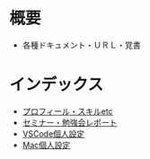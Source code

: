 # 概要

* 各種ドキュメント・ＵＲＬ・覚書

# インデックス

* [プロフィール・スキルetc](profile.md)
* [セミナー・勉強会レポート](reports)
* [VSCode個人設定](settings/vscode)
* [Mac個人設定](settings/mac)
